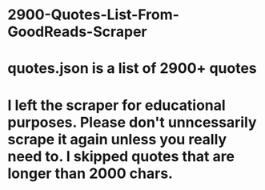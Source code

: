 # 2900-Quotes-List-From-GoodReads-Scraper

# quotes.json is a list of 2900+ quotes

# I left the scraper for educational purposes. Please don't unncessarily scrape it again unless you really need to. I skipped quotes that are longer than 2000 chars.
